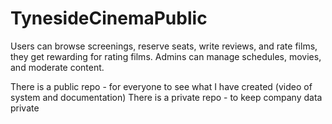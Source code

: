 # TynesideCinemaPublic
Users can browse screenings, reserve seats, write reviews, and rate films, they get rewarding for rating films. Admins can manage schedules, movies, and moderate content.

There is a public repo - for everyone to see what I have created (video of system and documentation)
There is a private repo - to keep company data private
